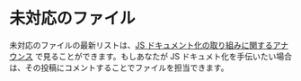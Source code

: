 <!--
# Unclaimed files
-->

# 未対応のファイル

<!--
An up-to-date list of unclaimed files can be found in the [announcement post of the JS documentation initiative](https://make.wordpress.org/core/2018/01/31/js-docs-initiative-add-inline-docs-for-javascript/). If you wish to help with JS documentation, you can claim a file there by commenting on that post.
-->

未対応のファイルの最新リストは、[JS ドキュメント化の取り組みに関するアナウンス](https://make.wordpress.org/core/2018/01/31/js-docs-initiative-add-inline-docs-for-javascript/) で見ることができます。もしあなたが JS ドキュメト化を手伝いたい場合は、その投稿にコメントすることでファイルを担当できます。
